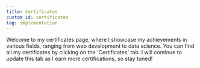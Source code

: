 ```yaml
---
title: Certificates
custom_id: certificates
tag: implementation
---
```

Welcome to my certificates page, where I showcase my achievements in various fields, ranging from web development to data science. You can find all my certificates by clicking on the 'Certificates' tab. I will continue to update this tab as I earn more certifications, so stay tuned!